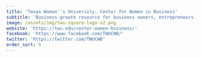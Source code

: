 ```yaml
---
title: 'Texas Woman''s University, Center for Women in Business'
subtitle: 'Business-growth resource for business owners, entrepreneurs, and students'
image: /assets/img/twu-square-logo-v2.png
website: 'https://twu.edu/center-women-business/'
facebook: 'https://www.facebook.com/TWUCWB/'
twitter: 'https://twitter.com/TWUCWB'
order_sort: 5
---
```


